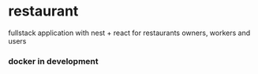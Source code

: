 # restaurant
fullstack application with nest + react for restaurants owners, workers and users


### docker in development
